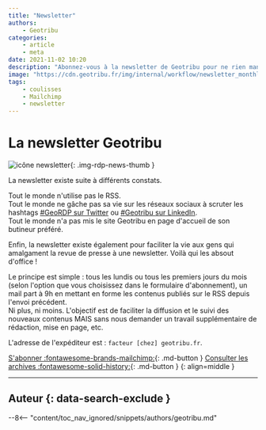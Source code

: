 ```yaml
---
title: "Newsletter"
authors:
    - Geotribu
categories:
    - article
    - meta
date: 2021-11-02 10:20
description: "Abonnez-vous à la newsletter de Geotribu pour ne rien manquer des contenus publiés."
image: "https://cdn.geotribu.fr/img/internal/workflow/newsletter_monthly_cut.png"
tags:
    - coulisses
    - Mailchimp
    - newsletter
---
```


# La newsletter Geotribu

![icône newsletter](https://cdn.geotribu.fr/img/logos-icones/divers/newsletter.webp "icône newsletter"){: .img-rdp-news-thumb }

La newsletter existe suite à différents constats.

Tout le monde n'utilise pas le RSS.  
Tout le monde ne gâche pas sa vie sur les réseaux sociaux à scruter les hashtags [#GeoRDP sur Twitter](https://twitter.com/hashtag/GeoRDP) ou [#Geotribu sur LinkedIn](https://www.linkedin.com/feed/hashtag/?keywords=geotribu).  
Tout le monde n'a pas mis le site Geotribu en page d'accueil de son butineur préféré.

Enfin, la newsletter existe également pour faciliter la vie aux gens qui amalgament la revue de presse à une newsletter. Voilà qui les absout d'office !

Le principe est simple : tous les lundis ou tous les premiers jours du mois (selon l'option que vous choisissez dans le formulaire d'abonnement), un mail part à 9h en mettant en forme les contenus publiés sur le RSS depuis l'envoi précédent.  
Ni plus, ni moins. L'objectif est de faciliter la diffusion et le suivi des nouveaux contenus MAIS sans nous demander un travail supplémentaire de rédaction, mise en page, etc.

L'adresse de l'expéditeur est : `facteur [chez] geotribu.fr`.

[S'abonner :fontawesome-brands-mailchimp:](http://eepurl.com/hL0zVr){: .md-button }
[Consulter les archives :fontawesome-solid-history:](https://us5.campaign-archive.com/home/?u=465e16ce303f65e4f490e8a71&id=6c4efaf092){: .md-button }
{: align=middle }

----

## Auteur {: data-search-exclude }

--8<-- "content/toc_nav_ignored/snippets/authors/geotribu.md"
